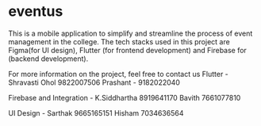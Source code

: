 # eventus

This is a mobile application to simplify and streamline the process of event management in the college. 
The tech stacks used in this project are Figma(for UI design), Flutter (for frontend development) and Firebase for (backend development). 

For more information on the project, feel free to contact us
Flutter - Shravasti Ohol 9822007506
          Prashant - 9182022040

Firebase and Integration - K.Siddhartha 8919641170
                           Bavith 7661077810

UI Design - Sarthak 9665165151
            Hisham 7034636564
